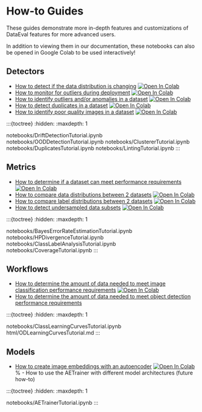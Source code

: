 How-to Guides
=========

These guides demonstrate more in-depth features and customizations of DataEval features for more advanced users.

In addition to viewing them in our documentation, these notebooks can also be opened in Google Colab to be used interactively!

Detectors
---------

- [How to detect if the data distribution is changing](notebooks/DriftDetectionTutorial) [![Open In Colab][colab-badge]][drift-colab]
- [How to monitor for outliers during deployment](notebooks/OODDetectionTutorial) [![Open In Colab][colab-badge]][out-colab]
- [How to identify outliers and/or anomalies in a dataset](notebooks/ClustererTutorial) [![Open In Colab][colab-badge]][clust-colab]
- [How to detect duplicates in a dataset](notebooks/DuplicatesTutorial) [![Open In Colab][colab-badge]][dup-colab]
- [How to identify poor quality images in a dataset](notebooks/LintingTutorial) [![Open In Colab][colab-badge]][lint-colab]

:::{toctree}
:hidden:
:maxdepth: 1

notebooks/DriftDetectionTutorial.ipynb
notebooks/OODDetectionTutorial.ipynb
notebooks/ClustererTutorial.ipynb
notebooks/DuplicatesTutorial.ipynb
notebooks/LintingTutorial.ipynb
:::

Metrics
-------

- [How to determine if a dataset can meet performance requirements](notebooks/BayesErrorRateEstimationTutorial) [![Open In Colab][colab-badge]][ber-colab]
- [How to compare data distributions between 2 datasets](notebooks/HPDivergenceTutorial) [![Open In Colab][colab-badge]][div-colab]
- [How to compare label distributions between 2 datasets](notebooks/ClassLabelAnalysisTutorial) [![Open In Colab][colab-badge]][lbl-colab]
- [How to detect undersampled data subsets](notebooks/CoverageTutorial) [![Open In Colab][colab-badge]][cov-colab]

:::{toctree}
:hidden:
:maxdepth: 1

notebooks/BayesErrorRateEstimationTutorial.ipynb
notebooks/HPDivergenceTutorial.ipynb
notebooks/ClassLabelAnalysisTutorial.ipynb
notebooks/CoverageTutorial.ipynb
:::

Workflows
---------

- [How to determine the amount of data needed to meet image classification performance requirements](notebooks/ClassLearningCurvesTutorial) [![Open In Colab][colab-badge]][suff-colab]
- [How to determine the amount of data needed to meet object detection performance requirements](html/ODLearningCurvesTutorial)

:::{toctree}
:hidden:
:maxdepth: 1

notebooks/ClassLearningCurvesTutorial.ipynb
html/ODLearningCurvesTutorial.md
:::

Models
------

- [How to create image embeddings with an autoencoder](notebooks/AETrainerTutorial) [![Open In Colab][colab-badge]][ae-colab]
% - How to use the AETrainer with different model architectures (future how-to)

:::{toctree}
:hidden:
:maxdepth: 1

notebooks/AETrainerTutorial.ipynb
:::

[colab-badge]: https://colab.research.google.com/assets/colab-badge.svg
[ber-colab]: https://colab.research.google.com/github/aria-ml/dataeval/blob/v0.69.4/docs/how_to/notebooks/BayesErrorRateEstimationTutorial.ipynb
[suff-colab]: https://colab.research.google.com/github/aria-ml/dataeval/blob/v0.69.4/docs/how_to/notebooks/ClassLearningCurvesTutorial.ipynb
[div-colab]: https://colab.research.google.com/github/aria-ml/dataeval/blob/v0.69.4/docs/how_to/notebooks/HPDivergenceTutorial.ipynb
[drift-colab]: https://colab.research.google.com/github/aria-ml/dataeval/blob/v0.69.4/docs/how_to/notebooks/DriftDetectionTutorial.ipynb
[out-colab]: https://colab.research.google.com/github/aria-ml/dataeval/blob/v0.69.4/docs/how_to/notebooks/OODDetectionTutorial.ipynb
[ae-colab]: https://colab.research.google.com/github/aria-ml/dataeval/blob/v0.69.4/docs/how_to/notebooks/AETrainerTutorial.ipynb
[lbl-colab]: https://colab.research.google.com/github/aria-ml/dataeval/blob/v0.69.4/docs/how_to/notebooks/ClassLabelAnalysisTutorial.ipynb
[odlc-colab]: https://colab.research.google.com/github/aria-ml/dataeval/blob/v0.69.4/docs/how_to/notebooks/ODLearningCurvesTutorial.ipynb
[clust-colab]: https://colab.research.google.com/github/aria-ml/dataeval/blob/v0.69.4/docs/how_to/notebooks/ClustererTutorial.ipynb
[dup-colab]: https://colab.research.google.com/github/aria-ml/dataeval/blob/v0.69.4/docs/how_to/notebooks/DuplicatesTutorial.ipynb
[lint-colab]: https://colab.research.google.com/github/aria-ml/dataeval/blob/v0.69.4/docs/how_to/notebooks/LintingTutorial.ipynb
[cov-colab]: https://colab.research.google.com/github/aria-ml/dataeval/blob/v0.69.4/docs/how_to/notebooks/CoverageTutorial.ipynb